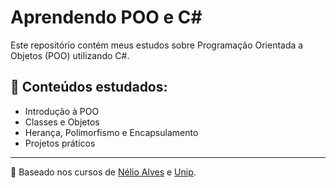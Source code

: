 # Aprendendo POO e C#
Este repositório contém meus estudos sobre Programação Orientada a Objetos (POO) utilizando C#.
## 📌 Conteúdos estudados:
- Introdução à POO
- Classes e Objetos
- Herança, Polimorfismo e Encapsulamento
- Projetos práticos
---
🚀 Baseado nos cursos de [Nélio Alves](https://www.udemy.com/) e [Unip](https://www.unip.br/).